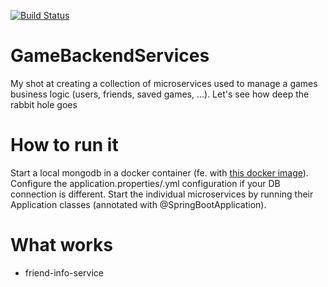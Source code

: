 [![Build Status](https://travis-ci.org/AntonioDell/GameBackendServices.svg?branch=dev)](https://travis-ci.org/AntonioDell/GameBackendServices)
# GameBackendServices
My shot at creating a collection of microservices used to manage a games business logic (users, friends, saved games, ...). Let's see how deep the rabbit hole goes

# How to run it
Start a local mongodb in a docker container (fe. with [this docker image](https://hub.docker.com/_/mongo/)).
Configure the application.properties/.yml configuration if your DB connection is different.
Start the individual microservices by running their Application classes (annotated with @SpringBootApplication).

# What works
- friend-info-service 
